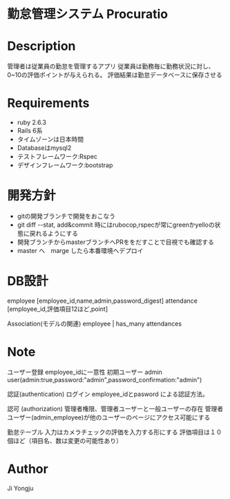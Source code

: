 # 勤怠管理システム Procuratio
# Description
管理者は従業員の勤怠を管理するアプリ
従業員は勤務毎に勤務状況に対し、0~10の評価ポイントが与えられる。
評価結果は勤怠データベースに保存させる

# Requirements
- ruby 2.6.3
- Rails 6系
- タイムゾーンは日本時間
- Databaseはmysql2
- テストフレームワーク:Rspec
- デザインフレームワーク:bootstrap

# 開発方針
- gitの開発ブランチで開発をおこなう
- git diff --stat, add&commit 時にはrubocop,rspecが常にgreenかyelloの状態に戻れるようにする
- 開発ブランチからmasterブランチへPRををだすことで目視でも確認する
- master へ　marge したら本番環境へデプロイ

# DB設計
employee [employee_id,name,admin,password_digest]
attendance [employee_id,評価項目12ほど,point]

Association(モデルの関連)
employee
	|
has_many
attendances

# Note
ユーザー登録
employee_idに一意性
初期ユーザー
admin user(admin:true,password:"admin",password_confirmation:"admin")

認証(authentication)
ログイン
employee_idとpasword
による認証方法。

認可 (authorization)
管理者権限、管理者ユーザーと一般ユーザーの存在
管理者ユーザー(admin_employee)が他のユーザーのページにアクセス可能にする

勤怠テーブル
入力はカメラチェックの評価を入力する形にする
評価項目は１０個ほど（項目名、数は変更の可能性あり）

# Author
Ji Yongju
